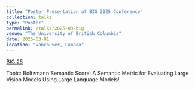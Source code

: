 ```yaml
---
title: "Poster Presentation at BIG 2025 Conference"
collection: talks
type: "Poster"
permalink: /talks/2025-03-big
venue: "The University of British Columbia"
date: 2025-03-01
location: "Vancouver, Canada"
---
```


[BIG 25](https://www.bigresearchday.com)

Topic: Boltzmann Semantic Score: A Semantic Metric for Evaluating Large Vision Models Using Large Language Models!
